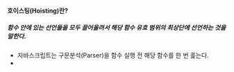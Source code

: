 #### 호이스팅(Hoisting)란?
##### 함수 안에 있는 선언들을 모두 끌어올려서 해당 함수 유효 범위의 최상단에 선언하는 것을 말한다.
- 자바스크립트는 구문분석(Parser)을 함수 실행 전 해당 함수를 한 번 흝는다.
- 

